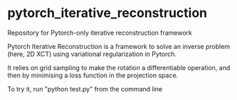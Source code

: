 # pytorch_iterative_reconstruction
Repository for Pytorch-only iterative reconstruction framework

Pytorch Iterative Reconstruction is a framework to solve an inverse problem (here, 2D XCT) using variational regularization in Pytorch.

It relies on grid sampling to make the rotation a differentiable operation, and then by minimising a loss function in the projection space.

To try it, run "python test.py" from the command line
